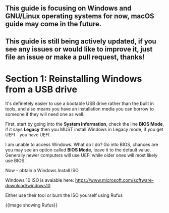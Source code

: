 ## This guide is focusing on Windows and GNU/Linux operating systems for now, macOS guide may come in the future.

## This guide is still being actively updated, if you see any issues or would like to improve it, just file an issue or make a pull request, thanks!

# Section 1: Reinstalling Windows from a USB drive
It's definetely easier to use a bootable USB drive rather than the built in tools, and also means you have an installation media you can borrow to someone if they will need one as well.

First, start by going into the **System Information**, check the line **BIOS Mode**, if it says **Legacy** then you MUST install Windows in Legacy mode, if you get UEFI - you have UEFI.

I am unable to access Windows. What do I do? 
Go into BIOS, chances are you may see an option called **BIOS Mode**, leave it to the default value. 
Generally newer computers will use UEFI while older ones will most likely use BIOS.

Now - obtain a Windows Install ISO

Windows 10 ISO is avaiable here: https://www.microsoft.com/software-download/windows10

Either use their tool or burn the ISO yourself using Rufus

{{image showing Rufus}}

